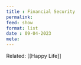 ```yaml
---
title : Financial Security
permalink: 
feed: show
format: list
date : 09-04-2023
meta: 
---
```


Related: [[Happy Life]]

